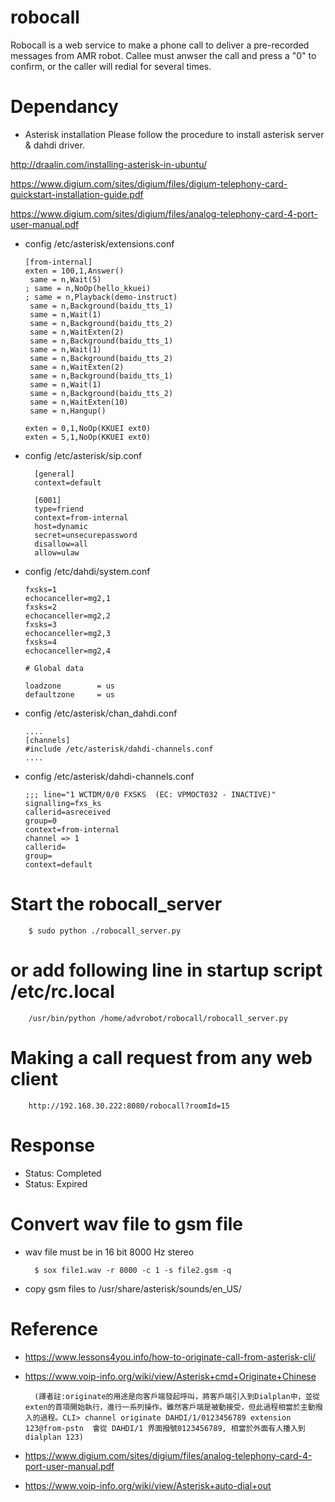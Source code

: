 # robocall
Robocall is a web service to make a phone call to deliver a pre-recorded messages from AMR robot. 
Callee must anwser the call and press a "0" to confirm, or the caller will redial for several times.

# Dependancy
* Asterisk installation
Please follow the procedure to install asterisk server & dahdi driver.

http://draalin.com/installing-asterisk-in-ubuntu/

https://www.digium.com/sites/digium/files/digium-telephony-card-quickstart-installation-guide.pdf

https://www.digium.com/sites/digium/files/analog-telephony-card-4-port-user-manual.pdf

* config /etc/asterisk/extensions.conf

      [from-internal]
      exten = 100,1,Answer()
       same = n,Wait(5)
      ; same = n,NoOp(hello_kkuei)
      ; same = n,Playback(demo-instruct)
       same = n,Background(baidu_tts_1)
       same = n,Wait(1)
       same = n,Background(baidu_tts_2)
       same = n,WaitExten(2)
       same = n,Background(baidu_tts_1)
       same = n,Wait(1)
       same = n,Background(baidu_tts_2)
       same = n,WaitExten(2)
       same = n,Background(baidu_tts_1)
       same = n,Wait(1)
       same = n,Background(baidu_tts_2)
       same = n,WaitExten(10)
       same = n,Hangup()
      
      exten = 0,1,NoOp(KKUEI ext0)
      exten = 5,1,NoOp(KKUEI ext0)
      

* config /etc/asterisk/sip.conf

        [general]
        context=default
        
        [6001]
        type=friend
        context=from-internal
        host=dynamic
        secret=unsecurepassword
        disallow=all
        allow=ulaw

* config /etc/dahdi/system.conf

      fxsks=1
      echocanceller=mg2,1
      fxsks=2
      echocanceller=mg2,2
      fxsks=3
      echocanceller=mg2,3
      fxsks=4
      echocanceller=mg2,4

      # Global data
    
      loadzone        = us
      defaultzone     = us

* config /etc/asterisk/chan_dahdi.conf

      ....
      [channels]
      #include /etc/asterisk/dahdi-channels.conf
      ....

* config /etc/asterisk/dahdi-channels.conf

      ;;; line="1 WCTDM/0/0 FXSKS  (EC: VPMOCT032 - INACTIVE)"
      signalling=fxs_ks
      callerid=asreceived
      group=0
      context=from-internal
      channel => 1
      callerid=
      group=
      context=default

# Start the robocall_server
        $ sudo python ./robocall_server.py

# or add following line in startup script /etc/rc.local

        /usr/bin/python /home/advrobot/robocall/robocall_server.py

# Making a call request from any web client
        http://192.168.30.222:8080/robocall?roomId=15

# Response
* Status: Completed
* Status: Expired

# Convert wav file to gsm file
* wav file must be in 16 bit 8000 Hz stereo

        $ sox file1.wav -r 8000 -c 1 -s file2.gsm -q

* copy gsm files to /usr/share/asterisk/sounds/en_US/

# Reference
* https://www.lessons4you.info/how-to-originate-call-from-asterisk-cli/
* https://www.voip-info.org/wiki/view/Asterisk+cmd+Originate+Chinese

        (譯者註:originate的用途是向客戶端發起呼叫，將客戶端引入到Dialplan中，並從exten的首項開始執行，進行一系列操作。雖然客戶端是被動接受，但此過程相當於主動撥入的過程。CLI> channel originate DAHDI/1/0123456789 extension 123@from-pstn  會從 DAHDI/1 界面撥號0123456789, 相當於外面有人播入到 dialplan 123)

* https://www.digium.com/sites/digium/files/analog-telephony-card-4-port-user-manual.pdf
* https://www.voip-info.org/wiki/view/Asterisk+auto-dial+out

